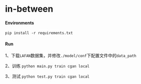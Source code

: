 # in-between

#### Environments
`pip install -r requirements.txt`
#### Run
1、下载`LAFAN`数据集，并修改`./model/conf`下配置文件中的`data_path`

2、训练
`python main.py train cgan local`

3、测试
`python test.py train cgan local`